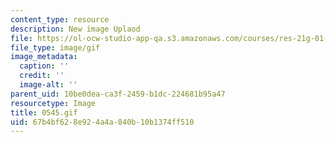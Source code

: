 ```yaml
---
content_type: resource
description: New image Uplaod
file: https://ol-ocw-studio-app-qa.s3.amazonaws.com/courses/res-21g-01-kana-spring-2010/67b4bf628e924a4a840b10b1374ff510_0545.gif
file_type: image/gif
image_metadata:
  caption: ''
  credit: ''
  image-alt: ''
parent_uid: 10be0dea-ca3f-2459-b1dc-224681b95a47
resourcetype: Image
title: 0545.gif
uid: 67b4bf62-8e92-4a4a-840b-10b1374ff510
---
```

